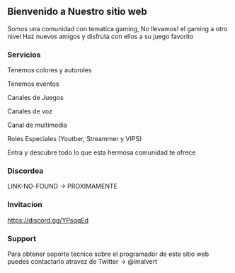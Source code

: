 ## Bienvenido a Nuestro sitio web

Somos una comunidad con tematica gaming, No llevamos! el gaming a otro nivel
Haz nuevos amigos y disfruta con ellos a su juego favorito 

### Servicios

 Tenemos colores y autoroles

 Tenemos eventos

 Canales de Juegos

 Canales de voz

 Canal de multimedia

 Roles Especiales (Youtber, Streammer y VIPS)

 Entra y descubre todo lo que esta hermosa comunidad te ofrece

### Discordea

LINK-NO-FOUND -> PROXIMAMENTE

### Invitacion

https://discord.gg/YPsqqEd

### Support

Para obtener soporte tecnico sobre el programador de este sitio web puedes contactarlo atravez de Twitter -> @imalvert
